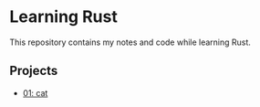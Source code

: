 # Learning Rust

This repository contains my notes and code while learning Rust.

## Projects

- [01: cat](01_cat/README.md)
